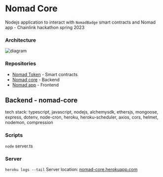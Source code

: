 # Nomad Core
Nodejs application to interact with `NomadBadge` smart contracts and Nomad app - Chainlink hackathon spring 2023

### Architecture
![diagram](https://github.com/maikotrindade/nomad-token/assets/3600906/9b704bd8-cf9c-4d58-94f4-5325c132d03e)

### Repositories
- [Nomad Token](https://github.com/maikotrindade/nomad-token) - Smart contracts
- [Nomad core](https://github.com/maikotrindade/nomad-core) - Backend
- [Nomad app](https://github.com/maikotrindade/nomad-app) - Frontend

## Backend - nomad-core
tech stack: typescript, javascript, nodejs, alchemysdk, ethersjs, mongoose, express, dotenv, node-cron, heroku, heroku-scheduler, axios, cors, helmet, nodemon, compression

### Scripts
`node` server.ts

### Server
`heroku logs --tail`
Server location: [nomad-core.herokuapp.com](https://nomad-core.herokuapp.com/)
